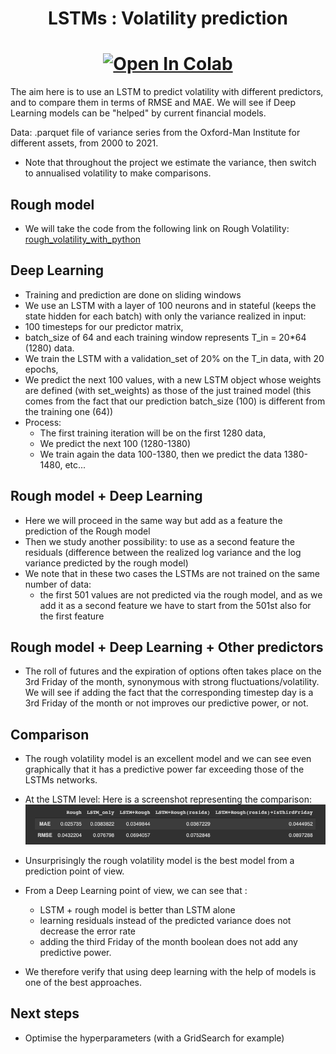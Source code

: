 <h1 align='center'> LSTMs : Volatility prediction </h1>

[<h1 align='center'>![Open In Colab](https://colab.research.google.com/assets/colab-badge.svg)](https://colab.research.google.com/github/Gruz77/Deep-Learning-in-Finance/blob/main/Volatility_Prediction/Volatility_prediction.ipynb)</h1>

The aim here is to use an LSTM to predict volatility with different predictors, and to compare them in terms of RMSE and MAE.
We will see if Deep Learning models can be "helped" by current financial models. 

Data: .parquet file of variance series from the Oxford-Man Institute for different assets, from 2000 to 2021.

- Note that throughout the project we estimate the variance, then switch to annualised volatility to make comparisons.

## Rough model
- We will take the code from the following link on Rough Volatility: [rough_volatility_with_python](https://tpq.io/p/rough_volatility_with_python.html)

## Deep Learning
  - Training and prediction are done on sliding windows
  - We use an LSTM with a layer of 100 neurons and in stateful (keeps the state hidden for each batch) with only the variance realized in input:
  - 100 timesteps for our predictor matrix,
  - batch_size of 64 and each training window represents T_in = 20*64 (1280) data.
  - We train the LSTM with a validation_set of 20% on the T_in data, with 20 epochs,
  - We predict the next 100 values, with a new LSTM object whose weights are defined (with set_weights) as those of the just trained model (this comes from the fact that our prediction batch_size (100) is different from the training one (64))
  - Process:
    - The first training iteration will be on the first 1280 data, 
    - We predict the next 100 (1280-1380)
    - We train again the data 100-1380, then we predict the data 1380-1480, etc...

## Rough model + Deep Learning 
  - Here we will proceed in the same way but add as a feature the prediction of the Rough model 
  - Then we study another possibility: to use as a second feature the residuals (difference between the realized log variance and the log variance predicted by the rough model)
  - We note that in these two cases the LSTMs are not trained on the same number of data: 
    - the first 501 values are not predicted via the rough model, and as we add it as a second feature we have to start from the 501st also for the first feature

## Rough model + Deep Learning + Other predictors
  - The roll of futures and the expiration of options often takes place on the 3rd Friday of the month, synonymous with strong fluctuations/volatility. We will see if adding the fact that the corresponding timestep day is a 3rd Friday of the month or not improves our predictive power, or not.

## Comparison
  - The rough volatility model is an excellent model and we can see even graphically that it has a predictive power far exceeding those of the LSTMs networks.
  - At the LSTM level: 
    Here is a screenshot representing the comparison: 
    <img src="img/comparaison_pred_vol.png" width="1000"> 
    
  - Unsurprisingly the rough volatility model is the best model from a prediction point of view. 

  - From a Deep Learning point of view, we can see that : 
    - LSTM + rough model is better than LSTM alone
    - learning residuals instead of the predicted variance does not decrease the error rate
    - adding the third Friday of the month boolean does not add any predictive power.

  - We therefore verify that using deep learning with the help of models is one of the best approaches.


## Next steps
  - Optimise the hyperparameters (with a GridSearch for example)
